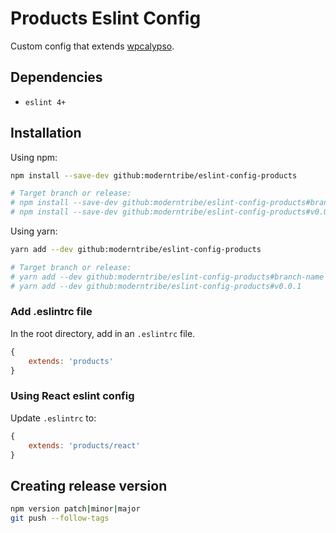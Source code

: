 # Products Eslint Config

Custom config that extends [wpcalypso](https://github.com/Automattic/eslint-config-wpcalypso).

## Dependencies

* `eslint 4+`

## Installation

Using npm:
```sh
npm install --save-dev github:moderntribe/eslint-config-products

# Target branch or release:
# npm install --save-dev github:moderntribe/eslint-config-products#branch-name
# npm install --save-dev github:moderntribe/eslint-config-products#v0.0.1
```

Using yarn:
```sh
yarn add --dev github:moderntribe/eslint-config-products

# Target branch or release:
# yarn add --dev github:moderntribe/eslint-config-products#branch-name
# yarn add --dev github:moderntribe/eslint-config-products#v0.0.1
```

### Add .eslintrc file

In the root directory, add in an `.eslintrc` file.

```js
{
    extends: 'products'
}
```

### Using React eslint config

Update `.eslintrc` to:

```js
{
    extends: 'products/react'
}
```

## Creating release version

```sh
npm version patch|minor|major
git push --follow-tags
```
